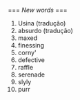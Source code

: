 === *New words* ===

1. Usina (tradução)
2. absurdo (tradução)
3. maxed
4. finessing
5. corny'
6. defective
8. raffle
9. serenade
10. slyly
11. purr
